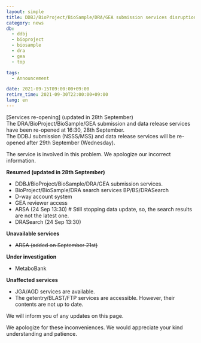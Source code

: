 ```yaml
---
layout: simple
title: DDBJ/BioProject/BioSample/DRA/GEA submission services disruption
category: news
db:
  - ddbj
  - bioproject
  - biosample
  - dra
  - gea
  - top

tags:
  - Announcement

date: 2021-09-15T09:00:00+09:00
retire_time: 2021-09-30T22:00:00+09:00
lang: en
---
```


<span class="red">[Services re-opening] (updated in 28th September)</span>    
The DRA/BioProject/BioSample/GEA submission and data release services have been re-opened at 16:30, 28th September.  
The DDBJ submission (NSSS/MSS) and data release services will be re-opened after 29th September (Wednesday).  

The service is involved in this problem. We apologize our incorrect information.

**<span class="red">Resumed (updated in 28th September)</span>**

- DDBJ/BioProject/BioSample/DRA/GEA submission services.
- BioProject/BioSample/DRA search services BP/BS/DRASearch
- D-way account system
- GEA reviewer access
- ARSA (24 Sep 13:30) # Still stopping data update, so, the search results are not the latest one. 
- DRASearch (24 Sep 13:30)

**Unavailable services**
- ~~ARSA (added on September 21st)~~

**Under investigation**
- MetaboBank

**Unaffected services**

- JGA/AGD services are available.
- The getentry/BLAST/FTP services are accessible. However, their contents are not up to date.
        
We will inform you of any updates on this page.

We apologize for these inconveniences. We would appreciate your kind understanding and patience.


